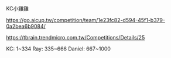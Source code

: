 KC小雞雞

https://go.aicup.tw/competition/team/1e23fc82-d594-45f1-b379-0a2bea6b9084/

https://tbrain.trendmicro.com.tw/Competitions/Details/25


KC: 	1~334
Ray: 	335~666
Daniel:	667~1000
